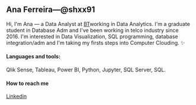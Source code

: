 ## Ana Ferreira—@shxx91

Hi, I'm Ana — a Data Analyst at <a href="https://www.bt.com/">BT</a>working in Data Analytics. I'm a graduate student in Database Adm and I've been working in telco industry since 2016. I'm interested in Data Visualization, SQL programming, database integration/adm and I'm taking my firsts steps into Computer Clouding. ✨

#### Languages and tools:
Qlik Sense, Tableau, Power BI, Python, Jupyter, SQL Server, SQL.
<br>
#### How to reach me
<a href="www.linkedin.com/in/anaccferreira">Linkedin</a></p> 
